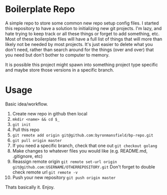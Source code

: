 # Boilerplate Repo

A simple repo to store some common new repo setup config files. I started this repository to have a solution to initializing new git projects. I'm lazy, and hate trying to keep track or all these things or forget to add something, etc. Most of these boilerplate files will have a full list of things that will more than likely not be needed by most projects. It's just easier to delete what you don't need, rather than search around for the things (over and over) that you need but don't bother to computer to memory.

It is possible this project might spawn into something project type specific and maybe store those versions in a specific branch.

# Usage

Basic idea/workflow.

1. Create new repo in github then local
  1. `mkdir <name> && cd $_`
  2. `git init`
2. Pull this repo
  1. `git remote add origin git@github.com:byronmansfield/bp-repo.git`
  2. `git pull origin master`
  3. If you need a specific branch, check that one out `git checkout golang`
3. Make changes to whatever files you would like (e.g. README.md, .gitignore, etc)
4. Reassign remote origin `git remote set-url origin git@github.com:USERNAME/OTHERREPOSITORY.git`
   Don't forget to double check remote url `git remote -v`
5. Push your new repository `git push origin master`

Thats basically it. Enjoy.
